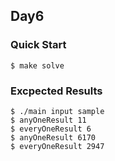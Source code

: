 ## Day6


### Quick Start

```console
$ make solve
```

### Excpected Results

```console
$ ./main input sample
$ anyOneResult 11
$ everyOneResult 6
$ anyOneResult 6170
$ everyOneResult 2947
```
